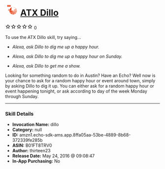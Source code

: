 # &nbsp;<img src="skill_icon" alt="ATX Dillo icon" width="36"> [ATX Dillo](http://alexa.amazon.com/#skills/amzn1.echo-sdk-ams.app.8ffa05aa-53be-4889-8b68-372339fe285b)
![0 stars](../../images/ic_star_border_black_18dp_1x.png)![0 stars](../../images/ic_star_border_black_18dp_1x.png)![0 stars](../../images/ic_star_border_black_18dp_1x.png)![0 stars](../../images/ic_star_border_black_18dp_1x.png)![0 stars](../../images/ic_star_border_black_18dp_1x.png) 0

To use the ATX Dillo skill, try saying...

* *Alexa, ask Dillo to dig me up a happy hour.*

* *Alexa, ask Dillo to dig me up a happy hour on Sunday.*

* *Alexa, ask Dillo to get me a show.*

Looking for something random to do in Austin? Have an Echo? Well now is your chance to ask for a random happy hour or event around town, simply by asking Dillo to dig it up. You can either ask for a random happy hour or event happening tonight, or ask according to day of the week Monday through Sunday.

***

### Skill Details

* **Invocation Name:** dillo
* **Category:** null
* **ID:** amzn1.echo-sdk-ams.app.8ffa05aa-53be-4889-8b68-372339fe285b
* **ASIN:** B01FT8TRV0
* **Author:** thirteen23
* **Release Date:** May 24, 2016 @ 09:08:47
* **In-App Purchasing:** No
